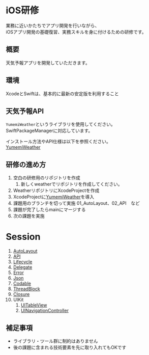 # iOS研修
業務に近いかたちでアプリ開発を行いながら、  
iOSアプリ開発の基礎復習、実務スキルを身に付けるための研修です。

## 概要
天気予報アプリを開発していただきます。  

## 環境
XcodeとSwiftは、基本的に最新の安定版を利用すること

## 天気予報API
`YumemiWeather`というライブラリを使用してください。  
SwiftPackageManagerに対応しています。

インストール方法やAPI仕様は以下を参照ください。  
[YumemiWeather](Documentation/YumemiWeather.md)

## 研修の進め方
1. 空白の研修用のリポジトリを作成
    1. 新しくweatherでリポジトリを作成してください。
1. WeatherリポジトリにXcodeProjectを作成  
1. XcodeProjectに[YumemiWeather](Documentation/YumemiWeather.md)を導入
1. 課題用のブランチを切って実施  01_AutoLayout、02_API　など
2. 課題が完了したらmainにマージする
1. 次の課題を実施


# Session
1. [AutoLayout](Documentation/AutoLayout.md)
1. [API](Documentation/API.md)
1. [Lifecycle](Documentation/VC_Lifecycle.md)
1. [Delegate](Documentation/Delegate.md)
1. [Error](Documentation/Error.md)
1. [Json](Documentation/Json.md)
1. [Codable](Documentation/Codable.md)
1. [ThreadBlock](Documentation/ThreadBlock.md)
1. [Closure](Documentation/Closure.md)
1. UIKit
    1. [UITableView](Documentation/UITableView.md)
    1. [UINavigationController](Documentation/UINavigationController.md)

[^git-rebase]: このようなケースで `rebase` コマンドを使うことが必ずしも正しいとは限りません。 どのような方法をとるかはチームで議論するべきと考えます。 ただ、この研修は「`rebase`コマンドを使ってみる」ことも研修の一部としています。

## 補足事項
- ライブラリ・ツール群に制約はありません
- 後の課題に含まれる技術要素を先に取り入れてもOKです
